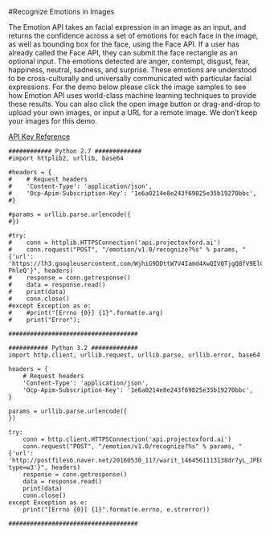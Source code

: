 #Recognize Emotions in Images  

The Emotion API takes an facial expression in an image as an input, and returns the confidence across a set of emotions for each face in the image, as well as bounding box for the face, using the Face API. If a user has already called the Face API, they can submit the face rectangle as an optional input.   The emotions detected are anger, contempt, disgust, fear, happiness, neutral, sadness, and surprise. These emotions are understood to be cross-culturally and universally communicated with particular facial expressions.  For the demo below please click the image samples to see how Emotion API uses world-class machine learning techniques to provide these results. You can also click the open image button or drag-and-drop to upload your own images, or input a URL for a remote image. We don’t keep your images for this demo.

[API Key Reference](https://dev.projectoxford.ai/docs/services/5639d931ca73072154c1ce89/operations/563b31ea778daf121cc3a5fa)

~~~~
############ Python 2.7 #############
#import httplib2, urllib, base64

#headers = {
#    # Request headers
#    'Content-Type': 'application/json',
#    'Ocp-Apim-Subscription-Key': '1e6a0214e8e243f69825e35b19270bbc',
#}

#params = urllib.parse.urlencode({
#})

#try:
#    conn = httplib.HTTPSConnection('api.projectoxford.ai')
#    conn.request("POST", "/emotion/v1.0/recognize?%s" % params, "{'url': 'https://lh3.googleusercontent.com/WjhiG9DDttW7V4Iamd4XwQIVQTjgQ8fV9ElCYeNBTpIYVcO7sZM3PySqHJ0BOrla9XwoGLbGdBgFtyFplueX3mdjsw71j4pzgVYY3UbDIzxqhbAEKPTwkN3h-PhleQ'}", headers)
#    response = conn.getresponse()
#    data = response.read()
#    print(data)
#    conn.close()
#except Exception as e:
#    #print("[Errno {0}] {1}".format(e.arg)
#    print("Error");

####################################

########### Python 3.2 #############
import http.client, urllib.request, urllib.parse, urllib.error, base64

headers = {
    # Request headers
    'Content-Type': 'application/json',
    'Ocp-Apim-Subscription-Key': '1e6a0214e8e243f69825e35b19270bbc',
}

params = urllib.parse.urlencode({
})

try:
    conn = http.client.HTTPSConnection('api.projectoxford.ai')
    conn.request("POST", "/emotion/v1.0/recognize?%s" % params, "{'url': 'http://postfiles6.naver.net/20160530_117/warit_1464561113138dr7yL_JPEG/IMG_1094.jpg?type=w3'}", headers)
    response = conn.getresponse()
    data = response.read()
    print(data)
    conn.close()
except Exception as e:
    print("[Errno {0}] {1}".format(e.errno, e.strerror))

####################################
~~~~